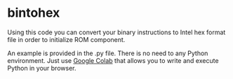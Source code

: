 # bintohex

Using this code you can convert your binary instructions to Intel hex format file in order to initialize ROM component.

An example is provided in the .py file.
There is no need to any Python environment.
Just use [Google Colab](https://colab.new) that allows you to write and execute Python in your browser.

